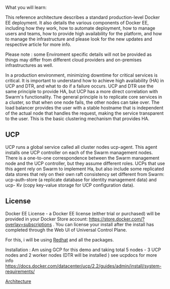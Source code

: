 What you will learn:

This reference architecture describes a standard production-level Docker EE deployment. It also details the various components of Docker EE, including how they work, how to automate deployment, how to manage users and teams, how to provide high availability for the platform, and how to manage the infrastructure and please look for the new updates and respective article for more info.

Please note : some Enviroment specific details will not be provided as things may differ from different cloud providers and on-premises infrastructures as well.

In a production environment, minimizing downtime for critical services is critical. It is important to understand how to achieve high availability (HA) in UCP and DTR, and what to do if a failure occurs. UCP and DTR use the same principle to provide HA, but UCP has a more direct correlation with Swarm's functionality. The general principle is to replicate core services in a cluster, so that when one node fails, the other nodes can take over. The load balancer provides the user with a stable hostname that is independent of the actual node that handles the request, making the service transparent to the user. This is the basic clustering mechanism that provides HA.

## UCP
UCP runs a global service called all cluster nodes ucp-agent. This agent installs one UCP controller on each of the Swarm management nodes. There is a one-to-one correspondence between the Swarm management node and the UCP controller, but they assume different roles. UCPs that use this agent rely on Swarm to implement Ha, but also include some replicated data stores that rely on their own raft consistency set different from Swarm: ucp-auth-store (a replicate database for identity management data) and ucp- Kv (copy key-value storage for UCP configuration data).

## License
Docker EE License - a Docker EE license (either trial or purchased) will be provided in your Docker Store account: https://store.docker.com/?overlay=subscriptions . You can license your install after the install has completed through the Web UI of Universal Control Plane.

For this, i will be using [Redhat](assets/ucp_HA_setup-824ff.png) and all the packages.

Installation :
 Am using GCP for this demo and taking total 5 nodes - 3 UCP nodes and 2 worker nodes (DTR will be installed )
   see ucpdocs for more info https://docs.docker.com/datacenter/ucp/2.2/guides/admin/install/system-requirements/
   
[Architecture](https://github.com/pradhans0906/dockerlabs/blob/master/docker-ee/Redhat/docker-ee-ucp/explorer/Screenshot%202019-10-05%20at%2011.26.02%20PM.png)
